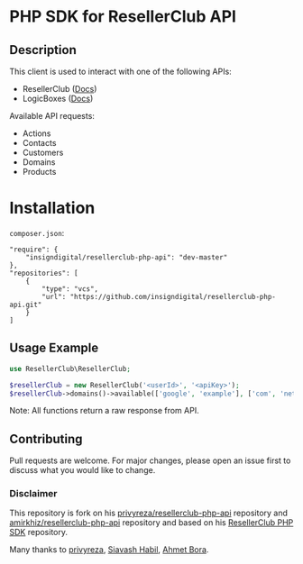 # PHP SDK for ResellerClub API

## Description
This client is used to interact with one of the following APIs:
 * ResellerClub ([Docs](https://resellerclub.webpropanel.com/kb/answer/751))
 * LogicBoxes ([Docs](https://manage.logicboxes.com/kb/node/751))
 
Available API requests: 
* Actions
* Contacts
* Customers
* Domains
* Products

# Installation
`composer.json`:
```
"require": {
    "insigndigital/resellerclub-php-api": "dev-master"
},
"repositories": [
    {
        "type": "vcs",
        "url": "https://github.com/insigndigital/resellerclub-php-api.git"
    }
]
```

## Usage Example
```php
use ResellerClub\ResellerClub;

$resellerClub = new ResellerClub('<userId>', '<apiKey>');
$resellerClub->domains()->available(['google', 'example'], ['com', 'net']);
```
Note: All functions return a raw response from API.

## Contributing
Pull requests are welcome. For major changes, please open an issue first to discuss what you would like to change.

### Disclaimer
This repository is fork on his [privyreza/resellerclub-php-api](https://github.com/privyreza/resellerclub-php-api) repository and [amirkhiz/resellerclub-php-api](https://github.com/amirkhiz/resellerclub-php-api) repository and based on his [ResellerClub PHP SDK](https://github.com/afbora/resellerclub-php-sdk "ResellerClub PHP SDK") repository.

Many thanks to [privyreza](https://github.com/privyreza "privyreza"), [Siavash Habil](https://github.com/amirkhiz "Siavash Habil"), [Ahmet Bora](https://github.com/afbora "Ahmet Bora").